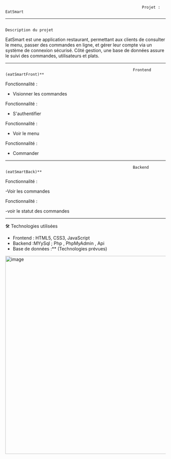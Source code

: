                                                                 Projet : EatSmart
---

                                                                Description du projet

EatSmart est une application  restaurant, permettant aux clients de consulter le menu, passer des commandes en ligne, et gérer leur compte via un système de connexion sécurisé. Côté gestion, une base de données assure le suivi des commandes, utilisateurs et plats.

---

                                                            

                                                            Frontend (eatSmartFront)**

 Fonctionnalité  :
- Visionner les commandes

 Fonctionnalité  :
- S'authentifier

 Fonctionnalité  :
- Voir le menu

Fonctionnalité :
- Commander
   
---

                                                            Backend (eatSmartBack)**

Fonctionnalité  : 

-Voir les commandes 
  
Fonctionnalité : 

-voir le statut des commandes 

---


🛠️ Technologies utilisées

- Frontend : HTML5, CSS3, JavaScript 
- Backend :MYySql ; Php , PhpMyAdmin , Api 
- Base de données :** (Technologies prévues)


<img width="1072" height="620" alt="image" src="https://github.com/user-attachments/assets/553c52c9-33b7-40df-aaa7-cfd59c5054b1" />
